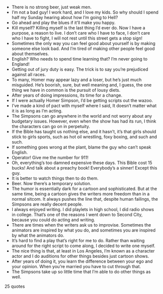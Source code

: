  - There is no strong beer, just weak men.
 - I’m not a bad guy! I work hard, and I love my kids. So why should I spend half my Sunday hearing about how I’m going to Hell?
 - Go ahead and play the blues if it’ll make you happy.
 - Kill myself? Killing myself is the last thing I’d ever do. Now I have a purpose, a reason to live. I don’t care who I have to face, I don’t care who I have to fight, I will not rest until this street gets a stop sign!
 - Sometimes the only way you can feel good about yourself is by making someone else look bad. And I’m tired of making other people feel good about themselves.
 - English? Who needs to spend time learning that? I’m never going to England!
 - Getting out of jury duty is easy. The trick is to say you’re prejudiced against all races.
 - To many, Homer may appear lazy and a loser, but he’s just much misguided. He’s boorish, sure, but well meaning and, I guess, the one thing we have in common is the pursuit of lousy diets.
 - After years of doing impressions, its time for a change.
 - If I were actually Homer Simpson, I’d be getting scripts out the wazoo.
 - I’ve made a kind of pact with myself where I said, It doesn’t matter what it is as long as I’m acting.
 - The Simpsons can go anywhere in the world and not worry about any budgetary issues. However, even when the show has had its run, I think the characters can go on in perpetuity.
 - If the Bible has taught us nothing else, and it hasn’t, it’s that girls should stick to girls sports, such as hot oil wrestling, foxy boxing, and such and such.
 - If something goes wrong at the plant, blame the guy who can’t speak English.
 - Operator! Give me the number for 911!
 - Oh, everything’s too damned expensive these days. This Bible cost 15 bucks! And talk about a preachy book! Everybody’s a sinner! Except this guy.
 - It is better to watch things then to do them.
 - Beer. Now there’s a temporary solution.
 - The humor is essentially dark for a cartoon and sophisticated. But at the same time, being a cartoon gives the writers more freedom than in a normal sitcom. It always pushes the line that, despite human failings, the Simpsons are really decent people.
 - I always enjoyed writing. I did playlets in high school, I did radio shows in college. That’s one of the reasons I went down to Second City, because you could do acting and writing.
 - There are times when the writers ask us to improvise. Sometimes the animators are inspired by what you do, and sometimes you are inspired by what the animators do.
 - It’s hard to find a play that’s right for me to do. Rather than waiting around for the right script to come along, I decided to write one myself.
 - The nice thing is that, at least in Los Angeles, I’m known as a character actor and I do auditions for other things besides just cartoon shows.
 - After years of doing it, you learn the difference between your ego and your opinion. When you’re married you have to cut through that.
 - The Simpsons take up so little time that I’m able to do other things as well.

25 quotes